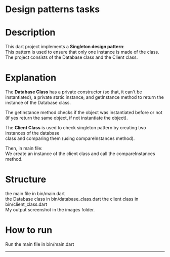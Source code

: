 # Design patterns tasks

# Description

This dart project implements a **Singleton design pattern**:                             
This pattern is used to ensure that only one instance is made of
the class.                    
The project consists of the Database class and the Client class.

# Explanation

The **Database Class** has a private constructor (so that, it can't be instantiated), a private
static instance, and getInstance method
to return the instance of the Database class.                     

The getInstance method checks if the object was
instantiated before or not (if yes return the same object, if not instantiate the object).         

The **Client Class** is used to check singleton pattern by creating two instances of the database                 
class and comparing them (using compareInstances method).                  

Then, in main file:                    
We create an instance of the client class and call the compareInstances method.                   

# Structure

the main file in bin/main.dart              
the Database class in bin/database_class.dart
the client class in bin/client_class.dart                 
My output screenshot in the images folder.

# How to run

Run the main file in bin/main.dart

--------------------------------------------

